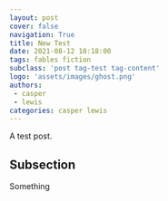 ```yaml
---
layout: post
cover: false
navigation: True
title: New Test
date: 2021-08-12 10:18:00
tags: fables fiction
subclass: 'post tag-test tag-content'
logo: 'assets/images/ghost.png'
authors: 
 - casper 
 - lewis
categories: casper lewis
---
```


A test post. 

## Subsection 

Something
